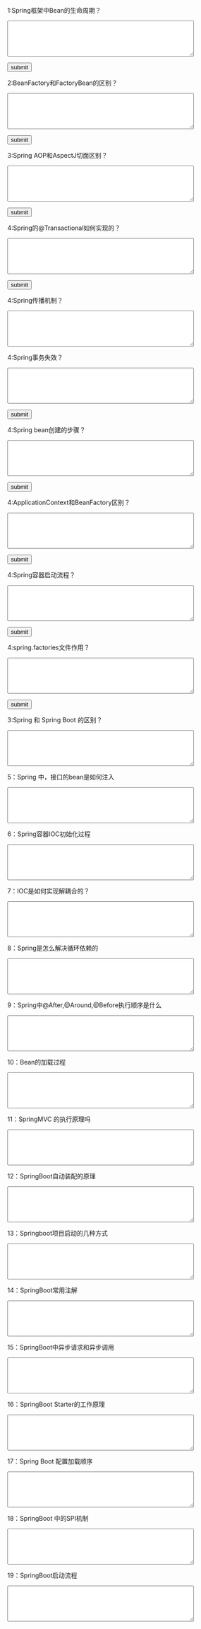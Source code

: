 1:Spring框架中Bean的生命周期？<p/>
<textarea rows="5" cols="50" id="spring1"></textarea><p/>
<button onclick="alert(document.getElementById('spring1').value==
'实例化，属性赋值，初始化，生存期，销毁'?'正确':'错误')">
submit</button>

2:BeanFactory和FactoryBean的区别？<p/>
<textarea rows="5" cols="50" id="spring2"></textarea>
<button onclick="alert(document.getElementById('spring2').value==
'BeanFactory主要是负责Bean实例化,FactoryBean为的Bean实例化提供了更加灵活的⽅式'?'正确':'错误')">
submit</button>

3:Spring AOP和AspectJ切面区别？<p/>
<textarea rows="5" cols="50" id="spring3"></textarea>
<button onclick="alert(document.getElementById('spring3').value==
'aop:利用动态代理生成代理对象，在代理对象的方法上增加切面逻辑，aspectJ:利用字节码增强技术，编译时在方法上增加切面逻辑'?'正确':'错误')">
submit</button>

4:Spring的@Transactional如何实现的？<p/>
<textarea rows="5" cols="50" id="spring4"></textarea>
<button onclick="alert(document.getElementById('spring4').value==
'aop:利用动态代理生成代理对象，在代理对象的方法上增加切面逻辑，aspectJ:利用字节码增强技术，编译时在方法上增加切面逻辑'?'正确':'错误')">
submit</button>

4:Spring传播机制？<p/>
<textarea rows="5" cols="50" ></textarea>


4:Spring事务失效？<p/>
<textarea rows="5" cols="50" ></textarea>
<button onclick="alert(document.getElementById('spring3').value==
'方法内自调用，方法时private或final修饰，单独线程调用，没加Configuration，没抛出异常，数据库不支持事务'?'正确':'错误')">
submit</button>

4:Spring bean创建的步骤？<p/>
<textarea rows="5" cols="50" ></textarea>
<button onclick="alert(document.getElementById('spring3').value==
''?'正确':'错误')">
submit</button>


4:ApplicationContext和BeanFactory区别？<p/>
<textarea rows="5" cols="50" ></textarea>
<button onclick="alert(document.getElementById('spring3').value==
''?'正确':'错误')">
submit</button>


4:Spring容器启动流程？<p/>
<textarea rows="5" cols="50" ></textarea>
<button onclick="alert(document.getElementById('spring3').value==
'方法内自调用，方法时private或final修饰，单独线程调用，没加Configuration，没抛出异常，数据库不支持事务'?'正确':'错误')">
submit</button>



4:spring.factories文件作用？<p/>
<textarea rows="5" cols="50" ></textarea>
<button onclick="alert(document.getElementById('spring3').value==
'方法内自调用，方法时private或final修饰，单独线程调用，没加Configuration，没抛出异常，数据库不支持事务'?'正确':'错误')">
submit</button>


3:Spring 和 Spring Boot 的区别？<p/>
<textarea rows="5" cols="50" ></textarea>


5：Spring 中，接口的bean是如何注入<p/>
<textarea rows="5" cols="50" ></textarea>

6：Spring容器IOC初始化过程<p/>
<textarea rows="5" cols="50" ></textarea>

7：IOC是如何实现解耦合的？<p/>
<textarea rows="5" cols="50" ></textarea>

8：Spring是怎么解决循环依赖的<p/>
<textarea rows="5" cols="50" ></textarea>

9：Spring中@After,@Around,@Before执行顺序是什么<p/>
<textarea rows="5" cols="50" ></textarea>

10：Bean的加载过程<p/>
<textarea rows="5" cols="50" ></textarea>

11：SpringMVC 的执行原理吗<p/>
<textarea rows="5" cols="50" ></textarea>

12：SpringBoot自动装配的原理<p/>
<textarea rows="5" cols="50" ></textarea>

13：Springboot项目启动的几种方式<p/>
<textarea rows="5" cols="50" ></textarea>

14：SpringBoot常用注解<p/>
<textarea rows="5" cols="50" ></textarea>

15：SpringBoot中异步请求和异步调用<p/>
<textarea rows="5" cols="50" ></textarea>

16：SpringBoot Starter的工作原理<p/>
<textarea rows="5" cols="50" ></textarea>

17：Spring Boot 配置加载顺序<p/>
<textarea rows="5" cols="50" ></textarea>

18：SpringBoot 中的SPI机制<p/>
<textarea rows="5" cols="50" ></textarea>

19：SpringBoot启动流程<p/>
<textarea rows="5" cols="50" ></textarea>